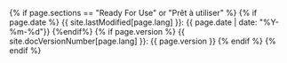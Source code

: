 {% if page.sections == "Ready For Use" or "Prêt à utiliser" %}
    {% if page.date %}
        {{ site.lastModified[page.lang] }}: {{ page.date | date: "%Y-%m-%d"}}
    {%endif%}
    {% if page.version %}
        {{ site.docVersionNumber[page.lang] }}: {{ page.version }}
    {% endif %}
{% endif %}
